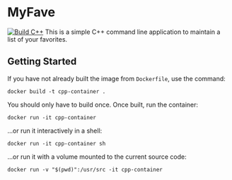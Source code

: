 # MyFave
[![Build C++](https://github.com/Jojauregui/MyFave/actions/workflows/myfave.yml/badge.svg)](https://github.com/Jojauregui/MyFave/actions/workflows/myfave.yml)
This is a simple C++ command line application to maintain a list of your favorites.

## Getting Started

If you have not already built the image from `Dockerfile`, use the command:

```
docker build -t cpp-container .
```

You should only have to build once. Once built, run the container:

```
docker run -it cpp-container
```

...or run it interactively in a shell:

```
docker run -it cpp-container sh
```

...or run it with a volume mounted to the current source code:

```
docker run -v "$(pwd)":/usr/src -it cpp-container
```

